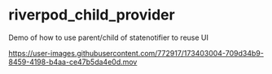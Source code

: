 # riverpod_child_provider
 
Demo of how to use parent/child of statenotifier to reuse UI



https://user-images.githubusercontent.com/772917/173403004-709d34b9-8459-4198-b4aa-ce47b5da4e0d.mov

